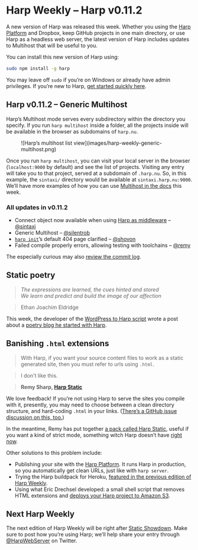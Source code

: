 # Harp Weekly – Harp v0.11.2

A new version of Harp was released this week. Whether you using the [Harp Platform](https://www.harp.io) and Dropbox, keep  GitHub projects in one main directory, or use Harp as a headless web server, the latest version of Harp includes updates to Multihost that will be useful to you.

You can install this new version of Harp using:

```sh
sudo npm install -g harp
```

You may leave off `sudo` if you’re on Windows or already have admin privileges. If you’re new to Harp, [get started quickly here](http://harpjs.com/docs/quick-start).

## Harp v0.11.2 – Generic Multihost

Harp’s Multihost mode serves every subdirectory within the directory you specify. If you run `harp multihost` inside a folder, all the projects inside will be available in the browser as subdomains of `harp.nu`.

<figure>
  ![Harp’s multihost list view](images/harp-weekly-generic-multihost.png)
</figure>

Once you run `harp multihost`, you can visit your local server in the browser (`localhost:9000` by default) and see the list of projects. Visiting any entry will take you to that project, served at a subdomain of `.harp.nu`. So, in this example, the `sintaxi/` directory would be available at `sintaxi.harp.nu:9000`. We’ll have more examples of how you can use [Multihost in the docs](http://harpjs.com/docs/environment/multihost) this week.

### All updates in v0.11.2

* Connect object now available when using [Harp as middleware](http://harpjs.com/docs/environment/lib) – [@sintaxi](https://github.com/sintaxi)
* Generic Multihost – [@silentrob](https://github.com/silentrob)
* [`harp init`](http://harpjs.com/docs/environment/init)’s default 404 page clarified – [@shovon](https://github.com/shovon)
* Failed compile properly errors, allowing testing with toolchains – [@remy](https://github.com/remy)

The especially curious may also [review the commit log](https://github.com/sintaxi/harp/compare/55af453...master).


## Static poetry

> _The expressions are learned, the cues hinted and stored<br/>We learn and predict and build the image of our affection_

> Ethan Joachim Eldridge

This week, the developer of the [WordPress to Harp script](https://github.com/EJEHardenberg/wpJson4Harp) wrote a post about a [poetry blog he started with Harp](http://ejehardenberg.github.io/blog/harp-and-smut).

## Banishing `.html` extensions

> With Harp, if you want your source content files to work as a static generated site, then you must refer to urls using `.html`.

> I don't like this.

> __Remy Sharp, [Harp Static](https://github.com/remy/harp-static)__

We love feedback! If you’re not using Harp to serve the sites you compile with it, presently, you may need to choose between a clean directory structure, and hard-coding `.html` in your links. ([There’s a GitHub issue discussion on this, too.](https://github.com/sintaxi/harp/issues/149))

In the meantime, Remy has put together [a pack called Harp Static](https://github.com/remy/harp-static), useful if you want a kind of strict mode, something witch Harp doesn’t have [right now](https://github.com/sintaxi/harp/issues/73#issuecomment-22827176).

Other solutions to this problem include:

* Publishing your site with the [Harp Platform](https://www.harp.io). It runs Harp in production, so you automatically get clean URLs, just like with `harp server`.
* Trying the Harp buildpack for Heroku, [featured in the previous edition of Harp Weekly](http://harpjs.com/blog/harp-weekly-2014-01-27).
* Using what Eric Drechsel developed: a small shell script that removes HTML extensions and [deploys your Harp project to Amazon S3](https://gist.github.com/edrex/7492725).

## Next Harp Weekly

The next edition of Harp Weekly will be right after [Static Showdown](http://harpjs.com/blog/harp-weekly-2014-01-27). Make sure to post how you’re using Harp; we’ll help share your  entry through [@HarpWebServer](http://twitter.com/harpwebserver) on Twitter.